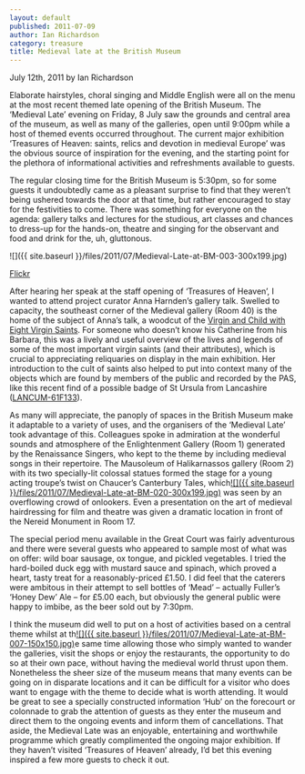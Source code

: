 ```yaml
---
layout: default
published: 2011-07-09
author: Ian Richardson
category: treasure
title: Medieval late at the British Museum
---
```


July 12th, 2011 by Ian Richardson

Elaborate hairstyles, choral singing and Middle English were all on the menu at the most recent themed late opening of the British Museum. The ‘Medieval Late’ evening on Friday, 8 July saw the grounds and central area of the museum, as well as many of the galleries, open until 9:00pm while a host of themed events occurred throughout. The current major exhibition ‘Treasures of Heaven: saints, relics and devotion in medieval Europe’ was the obvious source of inspiration for the evening, and the starting point for the plethora of informational activities and refreshments available to guests.

The regular closing time for the British Museum is 5:30pm, so for some guests it undoubtedly came as a pleasant surprise to find that they weren’t being ushered towards the door at that time, but rather encouraged to stay for the festivities to come. There was something for everyone on the agenda: gallery talks and lectures for the studious, art classes and chances to dress-up for the hands-on, theatre and singing for the observant and food and drink for the, uh, gluttonous.

![]({{ site.baseurl }}/files/2011/07/Medieval-Late-at-BM-003-300x199.jpg)

[Flickr](http://www.flickr.com/photos/finds/5928749433/in/photostream)

After hearing her speak at the staff opening of ‘Treasures of Heaven’, I wanted to attend project curator Anna Harnden’s gallery talk. Swelled to capacity, the southeast corner of the Medieval gallery (Room 40) is the home of the subject of Anna’s talk, a woodcut of the [Virgin and Child with Eight Virgin Saints](http://www.britishmuseum.org/research/search_the_collection_database/search_object_details.aspx?objectid=1348072&partid=1&searchText=woodcut+virgin+saints&numpages=10&orig=%2fresearch%2fsearch_the_collection_database.aspx&currentPage=4). For someone who doesn’t know his Catherine from his Barbara, this was a lively and useful overview of the lives and legends of some of the most important virgin saints (and their attributes), which is crucial to appreciating reliquaries on display in the main exhibition. Her introduction to the cult of saints also helped to put into context many of the objects which are found by members of the public and recorded by the PAS, like this recent find of a possible badge of St Ursula from Lancashire ([LANCUM-61F133](http://finds.org.uk/database/artefacts/record/id/445132 "Ursula Badge")).

As many will appreciate, the panoply of spaces in the British Museum make it adaptable to a variety of uses, and the organisers of the ‘Medieval Late’ took advantage of this. Colleagues spoke in admiration at the wonderful sounds and atmosphere of the Enlightenment Gallery (Room 1) generated by the Renaissance Singers, who kept to the theme by including medieval songs in their repertoire. The Mausoleum of Halikarnassos gallery (Room 2) with its two specially-lit colossal statues formed the stage for a young acting troupe’s twist on Chaucer’s Canterbury Tales, which[![]({{ site.baseurl }}/files/2011/07/Medieval-Late-at-BM-020-300x199.jpg)](http://www.flickr.com/photos/finds/5928752685/in/photostream) was seen by an overflowing crowd of onlookers. Even a presentation on the art of medieval hairdressing for film and theatre was given a dramatic location in front of the Nereid Monument in Room 17.

The special period menu available in the Great Court was fairly adventurous and there were several guests who appeared to sample most of what was on offer: wild boar sausage, ox tongue, and pickled vegetables. I tried the hard-boiled duck egg with mustard sauce and spinach, which proved a heart, tasty treat for a reasonably-priced £1.50. I did feel that the caterers were ambitous in their attempt to sell bottles of ‘Mead’ – actually Fuller’s ‘Honey Dew’ Ale – for £5.00 each, but obviously the general public were happy to imbibe, as the beer sold out by 7:30pm.

I think the museum did well to put on a host of activities based on a central theme whilst at th[![]({{ site.baseurl }}/files/2011/07/Medieval-Late-at-BM-007-150x150.jpg)](http://www.flickr.com/photos/finds/5928751035/in/photostream/)e same time allowing those who simply wanted to wander the galleries, visit the shops or enjoy the restaurants, the opportunity to do so at their own pace, without having the medieval world thrust upon them. Nonetheless the sheer size of the museum means that many events can be going on in disparate locations and it can be difficult for a visitor who does want to engage with the theme to decide what is worth attending. It would be great to see a specially constructed information ‘Hub’ on the forecourt or colonnade to grab the attention of guests as they enter the museum and direct them to the ongoing events and inform them of cancellations. That aside, the Medieval Late was an enjoyable, entertaining and worthwhile programme which greatly complimented the ongoing major exhibition. If they haven’t visited ‘Treasures of Heaven’ already, I’d bet this evening inspired a few more guests to check it out.
